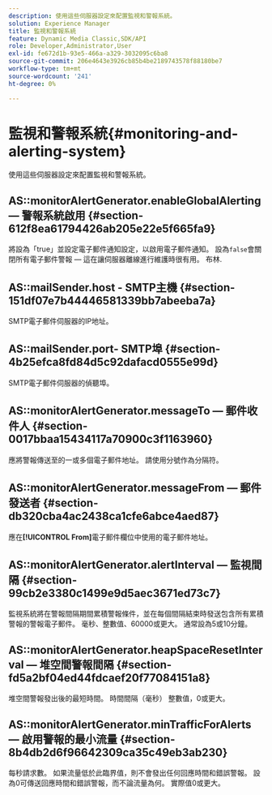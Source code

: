 ```yaml
---
description: 使用這些伺服器設定來配置監視和警報系統。
solution: Experience Manager
title: 監視和警報系統
feature: Dynamic Media Classic,SDK/API
role: Developer,Administrator,User
exl-id: fe672d1b-93e5-466a-a329-3032095c6ba8
source-git-commit: 206e4643e3926cb85b4be2189743578f88180be7
workflow-type: tm+mt
source-wordcount: '241'
ht-degree: 0%

---
```


# 監視和警報系統{#monitoring-and-alerting-system}

使用這些伺服器設定來配置監視和警報系統。

## AS::monitorAlertGenerator.enableGlobalAlerting — 警報系統啟用 {#section-612f8ea61794426ab205e22e5f665fa9}

將設為「true」並設定電子郵件通知設定，以啟用電子郵件通知。 設為`false`會關閉所有電子郵件警報 — 這在讓伺服器離線進行維護時很有用。 布林.

## AS::mailSender.host - SMTP主機 {#section-151df07e7b44446581339bb7abeeba7a}

SMTP電子郵件伺服器的IP地址。

## AS::mailSender.port- SMTP埠 {#section-4b25efca8fd84d5c92dafacd0555e99d}

SMTP電子郵件伺服器的偵聽埠。

## AS::monitorAlertGenerator.messageTo — 郵件收件人 {#section-0017bbaa15434117a70900c3f1163960}

應將警報傳送至的一或多個電子郵件地址。 請使用分號作為分隔符。

## AS::monitorAlertGenerator.messageFrom — 郵件發送者 {#section-db320cba4ac2438ca1cfe6abce4aed87}

應在&#x200B;**[!UICONTROL From]**&#x200B;電子郵件欄位中使用的電子郵件地址。

## AS::monitorAlertGenerator.alertInterval — 監視間隔 {#section-99cb2e3380c1499e9d5aec3671ed73c7}

監視系統將在警報間隔期間累積警報條件，並在每個間隔結束時發送包含所有累積警報的警報電子郵件。 毫秒、整數值、60000或更大。 通常設為5或10分鐘。

## AS::monitorAlertGenerator.heapSpaceResetInterval — 堆空間警報間隔 {#section-fd5a2bf04ed44fdcaef20f77084151a8}

堆空間警報發出後的最短時間。 時間間隔（毫秒） 整數值，0或更大。

## AS::monitorAlertGenerator.minTrafficForAlerts — 啟用警報的最小流量 {#section-8b4db2d6f96642309ca35c49eb3ab230}

每秒請求數。 如果流量低於此臨界值，則不會發出任何回應時間和錯誤警報。 設為0可傳送回應時間和錯誤警報，而不論流量為何。 實際值0或更大。

